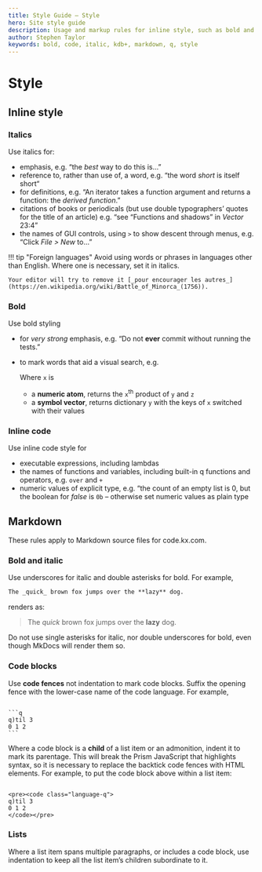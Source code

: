 ```yaml
---
title: Style Guide – Style
hero: Site style guide
description: Usage and markup rules for inline style, such as bold and italic type, and for codeblocks and Lists
author: Stephen Taylor
keywords: bold, code, italic, kdb+, markdown, q, style
---
```

# <i class="fas fa-pen-nib"></i> Style


## Inline style

### Italics

Use italics for:

-   emphasis, e.g. “the _best_ way to do this is…”
-   reference to, rather than use of, a word, e.g. “the word _short_ is itself short“
-   for definitions, e.g. “An iterator takes a function argument and returns a function: the  _derived function_.” 
-   citations of books or periodicals (but use double typographers’ quotes for the title of an article) e.g. “see “Functions and shadows” in _Vector_ 23:4” 
-   the names of GUI controls, using `>` to show descent through menus, e.g. “Click _File > New_ to…”

!!! tip "Foreign languages"
    Avoid using words or phrases in languages other than English. 
    Where one is necessary, set it in italics. 
    
    Your editor will try to remove it [_pour encourager les autres_](https://en.wikipedia.org/wiki/Battle_of_Minorca_(1756)).


### Bold

Use bold styling

-   for _very strong_ emphasis, e.g. “Do not **ever** commit without running the tests.”
-   to mark words that aid a visual search, e.g.

    Where `x` is

    -   a **numeric atom**, returns the `x`<sup>th</sup> product of `y` and `z`
    -   a **symbol vector**, returns dictionary `y` with the keys of `x` switched with their values


### Inline code

Use inline code style for

-   executable expressions, including lambdas
-   the names of functions and variables, including built-in q functions and operators, e.g. `over` and `+`
-   numeric values of explicit type, e.g. “the count of an empty list is 0, but the boolean for _false_ is `0b` – otherwise set numeric values as plain type


## Markdown

These rules apply to Markdown source files for code.kx.com. 

### Bold and italic

Use underscores for italic and double asterisks for bold. For example, 

```markdown
The _quick_ brown fox jumps over the **lazy** dog.
```

renders as: 

> The _quick_ brown fox jumps over the **lazy** dog.

Do not use single asterisks for italic, nor double underscores for bold, even though MkDocs will render them so. 


### Code blocks

Use **code fences** not indentation to mark code blocks. Suffix the opening fence with the lower-case name of the code language. For example,

<pre><code class="language-markdown">
&#096;&#096;&#096;q
q)til 3
0 1 2
&#096;&#096;&#096;
</code></pre>

Where a code block is a **child** of a list item or an admonition, indent it to mark its parentage. This will break the Prism JavaScript that highlights syntax, so it is necessary to replace the backtick code fences with HTML elements. For example, to put the code block above within a list item:

<pre><code class="language-markdown">
&#060;pre&#062;&#060;code class="language-q"&#062;
q)til 3
0 1 2
&#060;/code&#062;&#060;/pre&#062;
</code></pre>

### Lists

Where a list item spans multiple paragraphs, or includes a code block, use indentation to keep all the list item’s children subordinate to it. 

